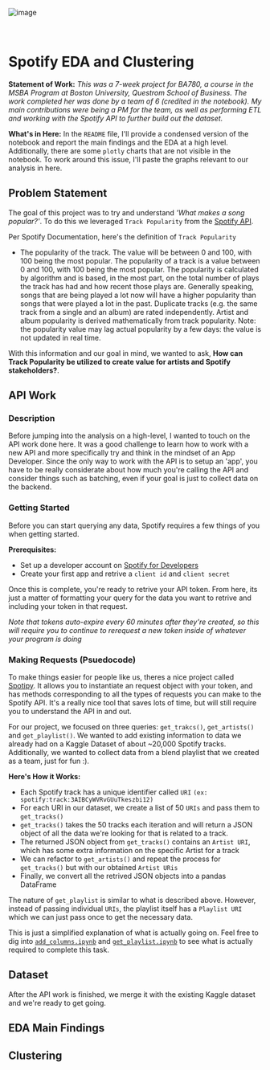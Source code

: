 ![image](https://storage.googleapis.com/pr-newsroom-wp/1/2018/11/Spotify_Logo_CMYK_Green.png)
<br/>
<br/>
<br/>

# Spotify EDA and Clustering

**Statement of Work:** *This was a 7-week project for BA780, a course in the MSBA Program at Boston University, Questrom School of Business. The work completed her was done by a team of 6 (credited in the notebook). My main contributions were being a PM for the team, as well as performing ETL and working with the Spotify API to further build out the dataset.* 

**What's in Here:** In the ``README`` file, I'll provide a condensed version of the notebook and report the main findings and the EDA at a high level. Additionally, there are some ``plotly`` charts that are not visible in the notebook. To work around this issue, I'll paste the graphs relevant to our analysis in here.

## Problem Statement
The goal of this project was to try and understand *'What makes a song popular?'*. To do this we leveraged ``Track Popularity`` from the [Spotify API](https://developer.spotify.com/documentation/web-api).

Per Spotify Documentation, here's the definition of ``Track Popularity``
- The popularity of the track. The value will be between 0 and 100, with 100 being the most popular.
The popularity of a track is a value between 0 and 100, with 100 being the most popular. The popularity is calculated by algorithm and is based, in the most part, on the total number of plays the track has had and how recent those plays are.
Generally speaking, songs that are being played a lot now will have a higher popularity than songs that were played a lot in the past. Duplicate tracks (e.g. the same track from a single and an album) are rated independently. Artist and album popularity is derived mathematically from track popularity. Note: the popularity value may lag actual popularity by a few days: the value is not updated in real time.

With this information and our goal in mind, we wanted to ask, **How can Track Popularity be utilized to create value for artists and Spotify stakeholders?**.

## API Work

### Description 
Before jumping into the analysis on a high-level, I wanted to touch on the API work done here. It was a good challenge to learn how to work with a new API and more specifically try and think in the mindset of an App Developer. Since the only way to work with the API is to setup an 'app', you have to be really considerate about how much you're calling the API and consider things such as batching, even if your goal is just to collect data on the backend. 

### Getting Started
Before you can start querying any data, Spotify requires a few things of you when getting started.

**Prerequisites:**
- Set up a developer account on [Spotify for Developers](https://developer.spotify.com)
- Create your first app and retrive a ``client id`` and ``client secret``

Once this is complete, you're ready to retrive your API token. From here, its just a matter of formatting your query for the data you want to retrive and including your token in that request.

*Note that tokens auto-expire every 60 minutes after they're created, so this will require you to continue to rerequest a new token inside of whatever your program is doing*

### Making Requests (Psuedocode)
To make things easier for people like us, theres a nice project called [Spotipy](https://spotipy.readthedocs.io/en/2.22.1/). It allows you to instantiate an request object with your token, and has methods corresponding to all the types of requests you can make to the Spotify API. It's a really nice tool that saves lots of time, but will still require you to understand the API in and out.

For our project, we focused on three queries: ``get_trakcs()``, ``get_artists()`` and ``get_playlist()``. We wanted to add existing information to data we already had on a Kaggle Dataset of about ~20,000 Spotify tracks. Additionally, we wanted to collect data from a blend playlist that we created as a team, just for fun :). 

**Here's How it Works:**
- Each Spotify track has a unique identifier called ``URI`` ``(ex: spotify:track:3AIBCyWVRvGUuTkeszbi12)``
- For each URI in our dataset, we create a list of 50 ``URIs`` and pass them to ``get_tracks()``
- ``get_tracks()`` takes the 50 tracks each iteration and will return a JSON object of all the data we're looking for that is related to a track.
- The returned JSON object from ``get_tracks()`` contains an ``Artist URI``, which has some extra information on the specific Artist for a track
- We can refactor to ``get_artists()`` and repeat the process for ``get_tracks()`` but with our obtained ``Artist URis``
- Finally, we convert all the retrived JSON objects into a pandas DataFrame

The nature of ``get_playlist`` is similar to what is described above. However, instead of passing individual ``URIs``, the playlist itself has a ``Playlist URI`` which we can just pass once to get the necessary data.

This is just a simplified explanation of what is actually going on. Feel free to dig into [``add_columns.ipynb``](https://github.com/jbblancojr/Spotify_EDA_and_Clustering/blob/main/add_columns.ipynb) and [``get_playlist.ipynb``](https://github.com/jbblancojr/Spotify_EDA_and_Clustering/blob/main/get_playlist.ipynb) to see what is actually required to complete this task.

## Dataset
After the API work is finished, we merge it with the existing Kaggle dataset and we're ready to get going.

## EDA Main Findings

## Clustering
